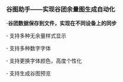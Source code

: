 ### 谷图助手——实现谷团余量图生成自动化

**·谷团数据保存到文件，实现在不同设备上的同步**

**·** 支持多种无余量样式显示

**·** 支持多种数字字体

**·** 支持更换字体颜色，高度个性化

**·** 支持生成谷图预览
